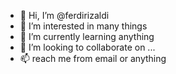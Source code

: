 - 👋 Hi, I’m @ferdirizaldi
- 👀 I’m interested in many things
- 🌱 I’m currently learning anything
- 💞️ I’m looking to collaborate on ...
- 📫 reach me from email or anything

<!---
ferdirizaldi/ferdirizaldi is a ✨ special ✨ repository because its `README.md` (this file) appears on your GitHub profile.
You can click the Preview link to take a look at your changes.
--->
